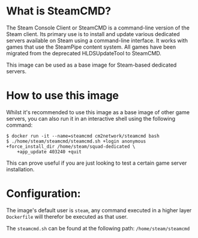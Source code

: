 # What is SteamCMD?

The Steam Console Client or SteamCMD is a command-line version of the Steam client. Its primary use is to install and update various dedicated servers available on Steam using a command-line interface. It works with games that use the SteamPipe content system. All games have been migrated from the deprecated HLDSUpdateTool to SteamCMD. 

This image can be used as a base image for Steam-based dedicated servers.

# How to use this image

Whilst it's recommended to use this image as a base image of other game servers, you can also run it in an interactive shell using the following command:

```
$ docker run -it --name=steamcmd cm2network/steamcmd bash
$ ./home/steam/steamcmd/steamcmd.sh +login anonymous +force_install_dir /home/steam/squad-dedicated \
    +app_update 403240 +quit
```

This can prove useful if you are just looking to test a certain game server installation.

# Configuration:

The image's default user is `steam`, any command executed in a higher layer `Dockerfile` will therefor be executed as that user.

The `steamcmd.sh` can be found at the following path: `/home/steam/steamcmd`
